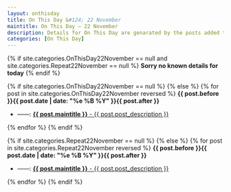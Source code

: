 ```yaml
---
layout: onthisday
title: On This Day &#124; 22 November
maintitle: On This Day — 22 November
description: Details for On This Day are genarated by the posts added to the website so the content is subject to changes/updates over time.
categories: [On This Day]
---
```


{% if site.categories.OnThisDay22November == null and site.categories.Repeat22November == null %}
<strong>Sorry no known details for today</strong>
{% endif %}

{% if site.categories.OnThisDay22November == null %}
{% else %}
{% for post in site.categories.OnThisDay22November reversed %}
<strong>{{ post.before }}{{ post.date | date: "%e %B %Y" }}{{ post.after }}</strong>
<ul>
<li> ——: <a href="{{ post.url }}"><strong>{{ post.maintitle }}</strong> - {{ post.post_description }}</a></li>
</ul>
{% endfor %}
{% endif %}

{% if site.categories.Repeat22November == null %}
{% else %}
{% for post in site.categories.Repeat22November reversed %}
<strong>{{ post.before }}{{ post.date | date: "%e %B %Y" }}{{ post.after }}</strong>
<ul>
<li> ——: <a href="{{ post.url }}"><strong>{{ post.maintitle }}</strong> - {{ post.post_description }}</a></li>
</ul>
{% endfor %}
{% endif %}
